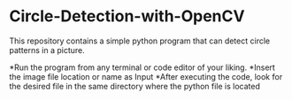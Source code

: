 # Circle-Detection-with-OpenCV
This repository contains a simple python program that can detect circle patterns in a picture. 

*Run the program from any terminal or code editor of your liking.
*Insert the image file location or name as Input
*After executing the code, look for the desired file in the same directory where the python file is located
